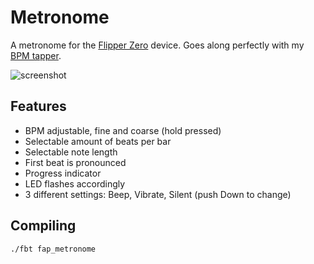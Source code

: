 # Metronome

A metronome for the [Flipper Zero](https://flipperzero.one/) device. Goes along perfectly with my [BPM tapper](https://github.com/panki27/bpm-tapper).

![screenshot](img/screenshot.png)

## Features

- BPM adjustable, fine and coarse (hold pressed)
- Selectable amount of beats per bar
- Selectable note length
- First beat is pronounced
- Progress indicator
- LED flashes accordingly
- 3 different settings: Beep, Vibrate, Silent (push Down to change)

## Compiling

```
./fbt fap_metronome
```
